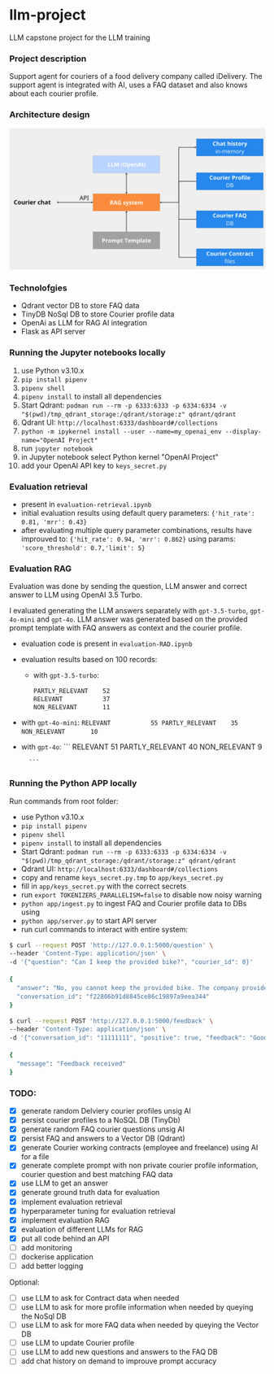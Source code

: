 # llm-project
LLM capstone project for the LLM training

### Project description
Support agent for couriers of a food delivery company called iDelivery. The support agent is integrated with AI, uses a FAQ dataset and also knows about each courier profile.

### Architecture design
![Architecture design](architecture_design.png)

### Technolofgies

- Qdrant vector DB to store FAQ data
- TinyDB NoSql DB to store Courier profile data
- OpenAi as LLM for RAG AI integration
- Flask as API server

### Running the Jupyter notebooks locally

1. use Python v3.10.x
1. `pip install pipenv`
1. `pipenv shell`
2. `pipenv install` to install all dependencies
3. Start Qdrant: `podman run --rm -p 6333:6333 -p 6334:6334 -v "$(pwd)/tmp_qdrant_storage:/qdrant/storage:z" qdrant/qdrant`
4. Qdrant UI: `http://localhost:6333/dashboard#/collections`
5. `python -m ipykernel install --user --name=my_openai_env --display-name="OpenAI Project"`
6. run `jupyter notebook`
7. in Jupyter notebook select Python kernel "OpenAI Project"
5. add your OpenAI API key to `keys_secret.py`

### Evaluation retrieval

- present in `evaluation-retrieval.ipynb`
- initial evaluation results using default query parameters: `{'hit_rate': 0.81, 'mrr': 0.43}`
- after evaluating multiple query parameter combinations, results have improuved to:
`{'hit_rate': 0.94, 'mrr': 0.862}` using params: `'score_threshold': 0.7,'limit': 5}`

### Evaluation RAG

Evaluation was done by sending the question, LLM answer and correct answer to LLM using OpenAI 3.5 Turbo.

I evaluated generating the LLM answers separately with `gpt-3.5-turbo`, `gpt-4o-mini` and `gpt-4o`.
LLM answer was generated based on the provided prompt template with FAQ answers as context and the courier profile.

- evaluation code is present in `evaluation-RAD.ipynb`
- evaluation results based on 100 records: 
    - with `gpt-3.5-turbo`:
        ```
        PARTLY_RELEVANT    52
        RELEVANT           37
        NON_RELEVANT       11
        ```
- with `gpt-4o-mini`:
        ```
        RELEVANT           55
        PARTLY_RELEVANT    35
        NON_RELEVANT       10
        ```
- with `gpt-4o`:
        ```
        RELEVANT           51
        PARTLY_RELEVANT    40
        NON_RELEVANT        9

        ```

### Running the Python APP locally

Run commands from root folder:
- use Python v3.10.x
- `pip install pipenv`
- `pipenv shell`
- `pipenv install` to install all dependencies
- Start Qdrant: `podman run --rm -p 6333:6333 -p 6334:6334 -v "$(pwd)/tmp_qdrant_storage:/qdrant/storage:z" qdrant/qdrant`
- Qdrant UI: `http://localhost:6333/dashboard#/collections`
- copy and rename `keys_secret.py.tmp` to `app/keys_secret.py`
- fill in `app/keys_secret.py` with the correct secrets
- run `export TOKENIZERS_PARALLELISM=false` to disable now noisy warning
-  `python app/ingest.py` to ingest FAQ and Courier profile data to DBs using
- `python app/server.py` to start API server
- run curl commands to interact with entire system:
```sh
$ curl --request POST 'http://127.0.0.1:5000/question' \
--header 'Content-Type: application/json' \
-d '{"question": "Can I keep the provided bike?", "courier_id": 0}'

{
  "answer": "No, you cannot keep the provided bike. The company provides the bike for your use while working, but it must be returned when you are no longer employed or no longer require it for deliveries.",
  "conversation_id": "f22806b91d8845ce86c19897a9eea344"
}

```

```sh
$ curl --request POST 'http://127.0.0.1:5000/feedback' \
--header 'Content-Type: application/json' \
-d '{"conversation_id": "11111111", "positive": true, "feedback": "Good"}'

{
  "message": "Feedback received"
}

```

### TODO:

- [x] generate random Delviery courier profiles unsig AI
- [x] persist courier profiles to a NoSQL DB (TinyDb)
- [x] generate random FAQ courier questions unsig AI
- [x] persist FAQ and answers to a Vector DB (Qdrant)
- [x] generate Courier working contracts (employee and freelance) using AI for a file
- [x] generate complete prompt with non private courier profile information, courier question and best matching FAQ data
- [x] use LLM to get an answer
- [x] generate ground truth data for evaluation
- [x] implement evaluation retrieval
- [x] hyperparameter tuning for evaluation retrieval
- [x] implement evaluation RAG
- [x] evaluation of different LLMs for RAG
- [x] put all code behind an API
- [ ] add monitoring
- [ ] dockerise application
- [ ] add better logging

Optional:
- [ ] use LLM to ask for Contract data when needed
- [ ] use LLM to ask for more profile information when needed by queying the NoSql DB
- [ ] use LLM to ask for more FAQ data when needed by queying the Vector DB
- [ ] use LLM to update Courier profile 
- [ ] use LLM to add new questions and answers to the FAQ DB
- [ ] add chat history on demand to improuve prompt accuracy
